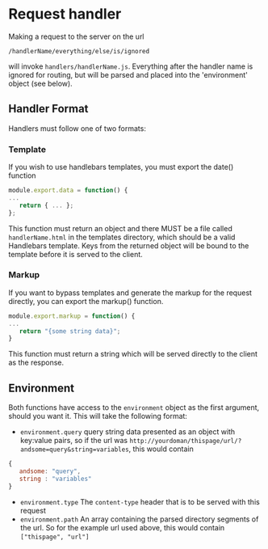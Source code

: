 # Request handler
Making a request to the server on the url

```/handlerName/everything/else/is/ignored ```

will invoke ```handlers/handlerName.js```. Everything after the handler name is ignored for routing, but will be parsed and placed into the 'environment' object (see below).

## Handler Format
Handlers must follow one of two formats:
### Template
If you wish to use handlebars templates, you must export the  date() function
```javascript
module.export.data = function() {
...
   return { ... };
};
```
This function must return an object and there MUST be a file called ```handlerName.html``` in the templates directory, which should be a valid Handlebars template. Keys from the returned object will be bound to the template before it is served to the client.
### Markup
If you want to bypass templates and generate the markup for the request directly, you can export the markup() function. 
```javascript
module.export.markup = function() {
...
   return "{some string data}";
}
```
This function must return a string which will be served directly to the client as the response.
## Environment
Both functions have access to the ```environment``` object as the first argument, should you want it. This will take the following format:
- ```environment.query``` query string data presented as an object with key:value pairs, so if the url was ```http://yourdoman/thispage/url/?andsome=query&string=variables```, this would contain
```javascript
{
   andsome: "query",
   string : "variables"
}
```
- ```environment.type``` The ```content-type``` header that is to be served with this request
- ```environment.path``` An array containing the parsed directory segments of the url. So for the example url used above, this would contain ```["thispage", "url"]```
